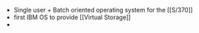 - Single user + Batch oriented operating system for the [[S/370]]
- first IBM OS to provide [[Virtual Storage]]
-